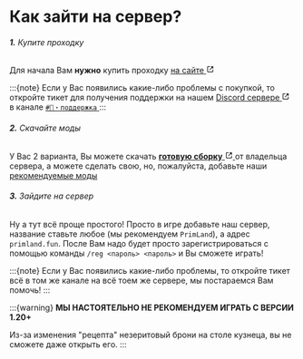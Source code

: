 # Как зайти на сервер?

<h6><strong>1.</strong> Купите проходку</h6>

Для начала Вам **нужно** купить проходку
<a class="reference external" target="_blank" href="https://shop.primland.fun" rel="nofollow noopener">
    на сайте
    <svg xmlns="http://www.w3.org/2000/svg" fill="currentColor" height="1em" width="1em" stroke="none" viewBox="0 0 24 24"><path d="m13 3 3.293 3.293-7 7 1.414 1.414 7-7L21 11V3z"></path><path d="M19 19H5V5h7l-2-2H5c-1.103 0-2 .897-2 2v14c0 1.103.897 2 2 2h14c1.103 0 2-.897 2-2v-5l-2-2v7z"></path></svg>
</a>

:::{note}
Если у Вас появились какие-либо проблемы с покупкой, то откройте тикет для получения
поддержки на нашем 
<a class="reference external" target="_blank" href="https://discord.gg/p3hRBChwDK" rel="nofollow noopener">
    Discord сервере
    <svg xmlns="http://www.w3.org/2000/svg" fill="currentColor" height="1em" width="1em" stroke="none" viewBox="0 0 24 24"><path d="m13 3 3.293 3.293-7 7 1.414 1.414 7-7L21 11V3z"></path><path d="M19 19H5V5h7l-2-2H5c-1.103 0-2 .897-2 2v14c0 1.103.897 2 2 2h14c1.103 0 2-.897 2-2v-5l-2-2v7z"></path></svg>
</a>
в канале
<a class="reference external" target="_blank" href="https://discord.com/channels/1003710711056318575/1003710711664488449" rel="nofollow noopener">
    <code class="docutils literal notranslate"><span class="pre">#🎫・поддержка</span></code>
</a>
:::

<h6><strong>2.</strong> Скачайте моды</h6>

У Вас 2 варианта, Вы можете скачать
<a class="reference external" target="_blank" href="https://disk.yandex.ru/d/rBkI1S1FrYB2LQ" rel="nofollow noopener">
    <strong>готовую сборку</strong>
    <svg xmlns="http://www.w3.org/2000/svg" fill="currentColor" height="1em" width="1em" stroke="none" viewBox="0 0 24 24"><path d="m13 3 3.293 3.293-7 7 1.414 1.414 7-7L21 11V3z"></path><path d="M19 19H5V5h7l-2-2H5c-1.103 0-2 .897-2 2v14c0 1.103.897 2 2 2h14c1.103 0 2-.897 2-2v-5l-2-2v7z"></path></svg>
</a>
от владельца сервера, а можете сделать свою, но, пожалуйста, добавьте наши [рекомендуемые моды](project:mods.md)

<h6><strong>3.</strong> Зайдите на сервер</h6>

Ну а тут всё проще простого! Просто в игре добавьте наш сервер, название ставьте
любое (мы рекомендуем `PrimLand`), а адрес `primland.fun`. После Вам надо будет
просто зарегистрироваться с помощью команды `/reg <пароль> <пароль>` и Вы сможете
играть!

:::{note}
Если у Вас появились какие-либо проблемы, то откройте тикет всё в том же канале на
всё тоем же сервере, мы постараемся Вам помочь!
:::

:::{warning}
**МЫ НАСТОЯТЕЛЬНО НЕ РЕКОМЕНДУЕМ ИГРАТЬ С ВЕРСИИ 1.20+**

Из-за изменения "рецепта" незеритовый брони на столе кузнеца, вы не сможете даже открыть его.
:::